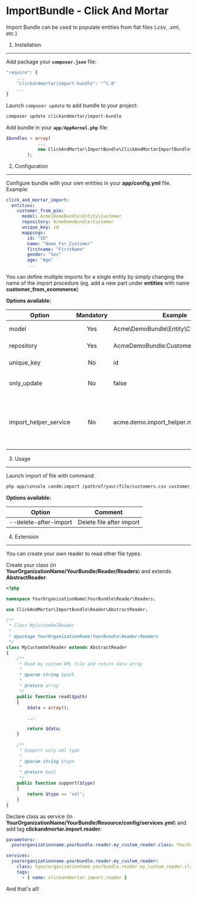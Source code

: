 ImportBundle - Click And Mortar
=============================

Import Bundle can be used to populate entities from flat files (.csv, .xml, etc.)

1. Installation
----------------------


Add package your **`composer.json`** file:
```javascript
"require": {
    ...
    "clickandmortar/import-bundle": "^1.0"
    ...
}
```

Launch `composer update` to add bundle to your project:
```bash
composer update clickandmortar/import-bundle
```

Add bundle in your **`app/AppKernel.php`** file:
```php
$bundles = array(
            ...
            new ClickAndMortar\ImportBundle\ClickAndMortarImportBundle(),
        );
```

2. Configuration
----------------------

Configure bundle with your own entities in your **app/config.yml** file. Example:
```yaml
click_and_mortar_import:
  entities:
    customer_from_pim:
      model: Acme\DemoBundle\Entity\Customer
      repository: AcmeDemoBundle:Customer
      unique_key: id
      mappings:
        id: "ID"
        name: "Name_For_Customer"
        firstname: "FirstName"
        gender: "Sex"
        age: "Age"
        ...
```

You can define multiple imports for a single entity by simply changing the name of the import procedure (eg. add a new part under **entities** with name **customer_from_ecommerce**)

**Options available:**

| Option                  | Mandatory | Example                                 |                                                                                                                                          Comment |
|-------------------------|:---------:|-----------------------------------------|-------------------------------------------------------------------------------------------------------------------------------------------------:|
| model                   | Yes       | Acme\DemoBundle\Entity\Customer         | Model name in your project                                                                                                                       |
| repository              | Yes       | AcmeDemoBundle:Customer                 | Repository name for entity                                                                                                                       |
| unique_key              | No        | id                                      | Allows entities update from a property                                                                                                           |
| only_update             | No        | false                                   | If true, only update existing entities by using unique_key                                                                                       |
| import_helper_service   | No        | acme.demo.import_helper.my_import_helper| Extension point to complete classic mapping data on entity. Service must implements "ImportHelperInterface" interface                            |

3. Usage
----------------------

Launch import of file with command:
```bash
php app/console candm:import /path/of/your/file/customers.csv customer_from_pim
```

**Options available:**

| Option                | Comment                  |
|-----------------------|--------------------------|
| --delete-after-import | Delete file after import |

4. Extension
----------------------

You can create your own reader to read other file types.

Create your class (in **YourOrganizationName/YourBundle/Reader/Readers**) and extends **AbstractReader**:
```php
<?php

namespace YourOrganizationName\YourBundle\Reader\Readers;

use ClickAndMortar\ImportBundle\Reader\AbstractReader;

/**
 * Class MyCustomXmlReader
 *
 * @package YourOrganizationName\YourBundle\Reader\Readers
 */
class MyCustomXmlReader extends AbstractReader
{
    /**
     * Read my custom XML file and return data array
     *
     * @param string $path
     *
     * @return array
     */
    public function read($path)
    {
        $data = array();

        ...

        return $data;
    }

    /**
     * Support only xml type
     *
     * @param string $type
     *
     * @return bool
     */
    public function support($type)
    {
        return $type == 'xml';
    }
}
```

Declare class as service (in **YourOrganizationName/YourBundle/Resource/config/services.yml**) and add tag **clickandmortar.import.reader**:
```yaml
parameters:
  yourorganizationname.yourbundle.reader.my_custom_reader.class: YourOrganizationName\YourBundle\Reader\Readers\MyCustomXmlReader

services:
  yourorganizationname.yourbundle.reader.my_custom_reader:
    class: %yourorganizationname.yourbundle.reader.my_custom_reader.class%
    tags:
      - { name: clickandmortar.import.reader }
```

And that's all!

